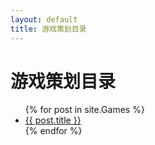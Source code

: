 ```yaml
---
layout: default
title: 游戏策划目录
---
```


<h1>游戏策划目录</h1>

<ul>
{% for post in site.Games %}
  <li>
    <a href="{{ post.url | relative_url }}">{{ post.title }}</a>
  </li>
{% endfor %}
</ul>
